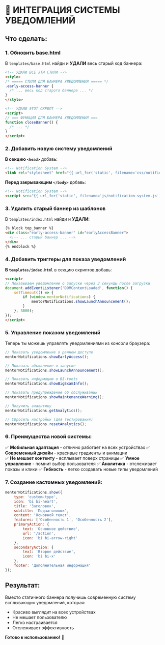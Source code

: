 # 🎯 ИНТЕГРАЦИЯ СИСТЕМЫ УВЕДОМЛЕНИЙ

## Что сделать:

### 1. Обновить base.html

В `templates/base.html` найди и **УДАЛИ** весь старый код баннера:

```html
<!-- УДАЛИ ВСЕ ЭТИ СТИЛИ -->
<style>
/* ===== СТИЛИ ДЛЯ БАННЕРА УВЕДОМЛЕНИЯ ===== */
.early-access-banner {
  /* ... весь код старого баннера ... */
}
</style>

<!-- УДАЛИ ЭТОТ СКРИПТ -->
<script>
// === ФУНКЦИИ ДЛЯ БАННЕРА УВЕДОМЛЕНИЯ === 
function closeBanner() {
  /* ... */
}
</script>
```

### 2. Добавить новую систему уведомлений

**В секцию `<head>`** добавь:
```html
<!-- Notification System -->
<link rel="stylesheet" href="{{ url_for('static', filename='css/notification-system.css') }}">
```

**Перед закрывающим `</body>`** добавь:
```html
<!-- Notification System -->
<script src="{{ url_for('static', filename='js/notification-system.js') }}"></script>
```

### 3. Удалить старый баннер из шаблонов

В `templates/index.html` найди и **УДАЛИ**:
```html
{% block top_banner %}
<div class="early-access-banner" id="earlyAccessBanner">
  <!-- ... старый баннер ... -->
</div>
{% endblock %}
```

### 4. Добавить триггеры для показа уведомлений

**В `templates/index.html`** в секцию скриптов добавь:
```html
<script>
// Показываем уведомление о запуске через 3 секунды после загрузки
document.addEventListener('DOMContentLoaded', function() {
    setTimeout(() => {
        if (window.mentorNotifications) {
            mentorNotifications.showLaunchAnnouncement();
        }
    }, 3000);
});
</script>
```

### 5. Управление показом уведомлений

Теперь ты можешь управлять уведомлениями из консоли браузера:

```javascript
// Показать уведомление о раннем доступе
mentorNotifications.showEarlyAccess();

// Показать объявление о запуске
mentorNotifications.showLaunchAnnouncement();

// Показать информацию о BI-toets
mentorNotifications.showBigExamInfo();

// Показать предупреждение об обслуживании
mentorNotifications.showMaintenanceWarning();

// Получить аналитику
mentorNotifications.getAnalytics();

// Сбросить настройки (для тестирования)
mentorNotifications.resetAnalytics();
```

### 6. Преимущества новой системы:

✅ **Мобильная адаптация** - отлично работает на всех устройствах
✅ **Современный дизайн** - красивые градиенты и анимации  
✅ **Не мешает контенту** - всплывает поверх страницы
✅ **Умное управление** - помнит выбор пользователя
✅ **Аналитика** - отслеживает показы и клики
✅ **Гибкость** - легко создавать новые типы уведомлений

### 7. Создание кастомных уведомлений:

```javascript
mentorNotifications.show({
    type: 'custom-type',
    icon: 'bi bi-heart',
    title: 'Заголовок',
    subtitle: 'Подзаголовок',
    content: 'Основной текст',
    features: ['Особенность 1', 'Особенность 2'],
    primaryAction: {
        text: 'Основное действие',
        url: '/action',
        icon: 'bi bi-arrow-right'
    },
    secondaryAction: {
        text: 'Второе действие',
        icon: 'bi bi-x'
    },
    footer: 'Дополнительная информация'
});
```

## Результат:

Вместо статичного баннера получишь современную систему всплывающих уведомлений, которая:
- Красиво выглядит на всех устройствах
- Не мешает пользователю
- Легко настраивается
- Отслеживает эффективность

**Готово к использованию! 🚀**
